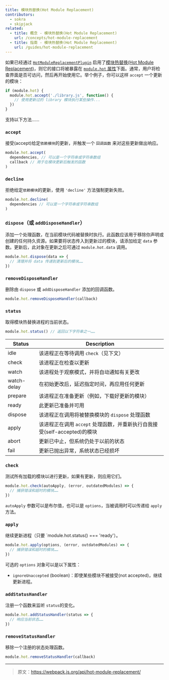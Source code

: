 ```yaml
---
title: 模块热替换(Hot Module Replacement)
contributors:
  - sokra
  - skipjack
related:
  - title: 概念 - 模块热替换(Hot Module Replacement)
    url: /concepts/hot-module-replacement
  - title: 指南 - 模块热替换(Hot Module Replacement)
    url: /guides/hot-module-replacement
---
```


如果已经通过 [`HotModuleReplacementPlugin`](/plugins/hot-module-replacement-plugin) 启用了[模块热替换(Hot Module Replacement)](/concepts/hot-module-replacement)，则它的接口将被暴露在 [`module.hot` 属性](/api/module-variables#module-hot-webpack-specific-)下面。通常，用户将检查界面是否可访问，然后再开始使用它。举个例子，你可以这样 `accept` 一个更新的模块：

``` js
if (module.hot) {
  module.hot.accept('./library.js', function() {
    // 使用更新过的 library 模块执行某些操作...
  })
}
```

支持以下方法……


### `accept`

接受(accept)给定`依赖模块`的更新，并触发一个 `回调函数` 来对这些更新做出响应。

``` js
module.hot.accept(
  dependencies, // 可以是一个字符串或字符串数组
  callback // 用于在模块更新后触发的函数
)
```


### `decline`

拒绝给定`依赖模块`的更新，使用 `'decline'` 方法强制更新失败。

``` js
module.hot.decline(
  dependencies // 可以是一个字符串或字符串数组
)
```


### `dispose`（或 `addDisposeHandler`）

添加一个处理函数，在当前模块代码被替换时执行。此函数应该用于移除你声明或创建的任何持久资源。如果要将状态传入到更新过的模块，请添加给定 `data` 参数。更新后，此对象在更新之后可通过 `module.hot.data` 调用。

``` js
module.hot.dispose(data => {
  // 清理并将 data 传递到更新后的模块……
})
```


### `removeDisposeHandler`

删除由 `dispose` 或 `addDisposeHandler` 添加的回调函数。

``` js
module.hot.removeDisposeHandler(callback)
```


### `status`

取得模块热替换进程的当前状态。

``` js
module.hot.status() // 返回以下字符串之一……
```

| Status      | Description                                                                            |
| ----------- | -------------------------------------------------------------------------------------- |
| idle        | 该进程正在等待调用 `check`（见下文） |
| check       | 该进程正在检查以更新 |
| watch       | 该进程处于观察模式，并将自动通知有关更改 |
| watch-delay | 在初始更改后，延迟指定时间，再应用任何更新 |
| prepare     | 该进程正在准备更新（例如，下载好更新的模块） |
| ready       | 此更新已准备并可用 |
| dispose     | 该进程正在调用将被替换模块的 `dispose` 处理函数 |
| apply       | 该进程正在调用 `accept` 处理函数，并重新执行自我接受(self-accepted)的模块 |
| abort       | 更新已中止，但系统仍处于以前的状态 |
| fail        | 更新已抛出异常，系统状态已经损坏 |


### `check`

测试所有加载的模块以进行更新，如果有更新，则应用它们。

``` js
module.hot.check(autoApply, (error, outdatedModules) => {
  // 捕获错误和超时的模块……
})
```

`autoApply` 参数可以是布尔值，也可以是 `options`，当被调用时可以传递给 `apply` 方法。


### `apply`

继续更新进程（只要 `module.hot.status() === 'ready'）。

``` js
module.hot.apply(options, (error, outdatedModules) => {
  // 捕获错误和超时的模块……
})
```

可选的 `options` 对象可以是以下属性：

- `ignoreUnaccepted` (boolean)：即使某些模块不被接受(not accepted)，继续更新进程。


### `addStatusHandler`

注册一个函数来监听 `status`的变化。

``` js
module.hot.addStatusHandler(status => {
  // 响应当前状态……
})
```


### `removeStatusHandler`

移除一个注册的状态处理函数。

``` js
module.hot.removeStatusHandler(callback)
```

***

> 原文：https://webpack.js.org/api/hot-module-replacement/
